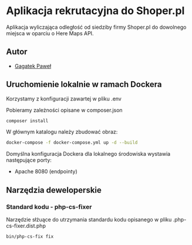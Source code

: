# Aplikacja rekrutacyjna do Shoper.pl

Aplikacja wyliczająca odległość od siedziby firmy Shoper.pl do dowolnego miejsca w oparciu
o Here Maps API.

## Autor
- [Gagatek Paweł](https://www.linkedin.com/in/pawel-gagatek/)

## Uruchomienie lokalnie w ramach Dockera 

Korzystamy z konfiguracji zawartej w pliku .env

Pobieramy zależności opisane w composer.json

```bash
composer install
```

W głównym katalogu należy zbudować obraz:

```bash
docker-compose -f docker-compose.yml up -d --build
```

Domyślna konfiguracja Dockera dla lokalnego środowiska wystawia następujące porty:
- Apache 8080 (endpointy)

## Narzędzia deweloperskie

### Standard kodu - php-cs-fixer

Narzędzie słżuące do utrzymania standardu kodu opisanego w pliku .php-cs-fixer.dist.php

```bash
bin/php-cs-fix fix
```